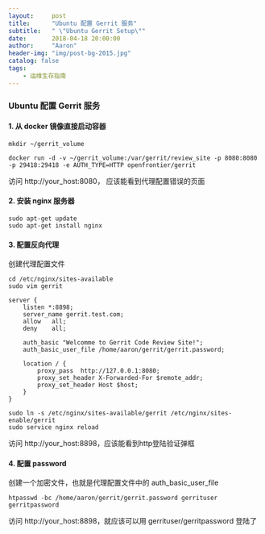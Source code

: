 ```yaml
---
layout:     post
title:      "Ubuntu 配置 Gerrit 服务"
subtitle:   " \"Ubuntu Gerrit Setup\""
date:       2018-04-18 20:00:00
author:     "Aaron"
header-img: "img/post-bg-2015.jpg"
catalog: false
tags:
    - 运维生存指南
---
```




### Ubuntu 配置 Gerrit 服务

#### 1. 从 docker 镜像直接启动容器
```
mkdir ~/gerrit_volume
```
```
docker run -d -v ~/gerrit_volume:/var/gerrit/review_site -p 8080:8080 -p 29418:29418 -e AUTH_TYPE=HTTP openfrontier/gerrit
```

访问 http://your_host:8080， 应该能看到代理配置错误的页面

#### 2. 安装 nginx 服务器
```
sudo apt-get update
sudo apt-get install nginx
```

#### 3. 配置反向代理

创建代理配置文件
```
cd /etc/nginx/sites-available
sudo vim gerrit
```

```
server {
    listen *:8898;
    server_name gerrit.test.com;
    allow   all;
    deny    all;

    auth_basic "Welcomme to Gerrit Code Review Site!";
    auth_basic_user_file /home/aaron/gerrit/gerrit.password;

    location / {
        proxy_pass  http://127.0.0.1:8080;
        proxy_set_header X-Forwarded-For $remote_addr;
        proxy_set_header Host $host;
    }
}
```

```
sudo ln -s /etc/nginx/sites-available/gerrit /etc/nginx/sites-enable/gerrit
sudo service nginx reload
```

访问 http://your_host:8898，应该能看到http登陆验证弹框

#### 4. 配置 password
创建一个加密文件，也就是代理配置文件中的 auth_basic_user_file
```
htpasswd -bc /home/aaron/gerrit/gerrit.password gerrituser gerritpassword
```

访问 http://your_host:8898，就应该可以用 gerrituser/gerritpassword 登陆了





